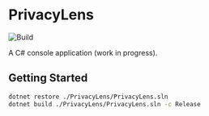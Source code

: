 # PrivacyLens

![Build](https://github.com/GrasslandsPublic/PrivacyLens)

A C# console application (work in progress).

## Getting Started

```bash
dotnet restore ./PrivacyLens/PrivacyLens.sln
dotnet build ./PrivacyLens/PrivacyLens.sln -c Release
